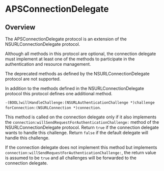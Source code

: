 # APSConnectionDelegate

<TypeHeader/>

## Overview

The APSConnectionDelegate protocol is an extension of the NSURLConnectionDelegate protocol.

Although all methods in this protocol are optional, the connection delegate must implement at least one of the methods to
participate in the authentication and resource management.

The deprecated methods as defined by the NSURLConnectionDelegate protocol are not supported.

In addition to the methods defined in the NSURLConnectionDelegate protocol this protocol defines one additional method.

`-(BOOL)willHandleChallenge:(NSURLAuthenticationChallenge *)challenge forConnection:(NSURLConnection *)connection`.

This method is called on the connection delegate only if it also implements the
`connection:willSendRequestForAuthenticationChallenge:` method of the NSURLConnectionDelegate protocol.
Return `true` if the connection delegate wants to handle this challenge.
Return `false` if the default delegate will handle this challenge.

If the connection delegate does not implement this method but implements `connection:willSendRequestForAuthenticationChallenge:`, the return
value is assumed to be `true` and all challenges will be forwarded to the connection delegate.

<ApiDocs/>
